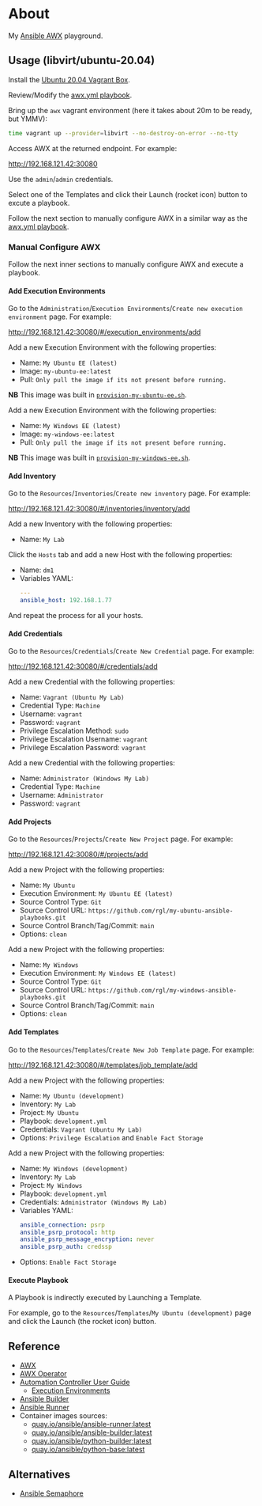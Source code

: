 # About

My [Ansible AWX](https://github.com/ansible/awx) playground.

## Usage (libvirt/ubuntu-20.04)

Install the [Ubuntu 20.04 Vagrant Box](https://github.com/rgl/ubuntu-vagrant).

Review/Modify the [awx.yml playbook](playbooks/project/awx.yml).

Bring up the `awx` vagrant environment (here it takes about 20m to be ready, but YMMV):

```bash
time vagrant up --provider=libvirt --no-destroy-on-error --no-tty
```

Access AWX at the returned endpoint. For example:

http://192.168.121.42:30080

Use the `admin`/`admin` credentials.

Select one of the Templates and click their Launch (rocket icon) button to excute a playbook.

Follow the next section to manually configure AWX in a similar way as the [awx.yml playbook](playbooks/project/awx.yml).

### Manual Configure AWX

Follow the next inner sections to manually configure AWX and execute a playbook.

#### Add Execution Environments

Go to the `Administration`/`Execution Environments`/`Create new execution environment` page. For example:

http://192.168.121.42:30080/#/execution_environments/add

Add a new Execution Environment with the following properties:

* Name: `My Ubuntu EE (latest)`
* Image: `my-ubuntu-ee:latest`
* Pull: `Only pull the image if its not present before running.`

**NB** This image was built in [`provision-my-ubuntu-ee.sh`](provision-my-ubuntu-ee.sh).

Add a new Execution Environment with the following properties:

* Name: `My Windows EE (latest)`
* Image: `my-windows-ee:latest`
* Pull: `Only pull the image if its not present before running.`

**NB** This image was built in [`provision-my-windows-ee.sh`](provision-my-windows-ee.sh).

#### Add Inventory

Go to the `Resources`/`Inventories`/`Create new inventory` page. For example:

http://192.168.121.42:30080/#/inventories/inventory/add

Add a new Inventory with the following properties:

* Name: `My Lab`

Click the `Hosts` tab and add a new Host with the following properties:

* Name: `dm1`
* Variables YAML:
    ```yaml
    ---
    ansible_host: 192.168.1.77
    ```

And repeat the process for all your hosts.

#### Add Credentials

Go to the `Resources`/`Credentials`/`Create New Credential` page. For example:

http://192.168.121.42:30080/#/credentials/add

Add a new Credential with the following properties:

* Name: `Vagrant (Ubuntu My Lab)`
* Credential Type: `Machine`
* Username: `vagrant`
* Password: `vagrant`
* Privilege Escalation Method: `sudo`
* Privilege Escalation Username: `vagrant`
* Privilege Escalation Password: `vagrant`

Add a new Credential with the following properties:

* Name: `Administrator (Windows My Lab)`
* Credential Type: `Machine`
* Username: `Administrator`
* Password: `vagrant`

#### Add Projects

Go to the `Resources`/`Projects`/`Create New Project` page. For example:

http://192.168.121.42:30080/#/projects/add

Add a new Project with the following properties:

* Name: `My Ubuntu`
* Execution Environment: `My Ubuntu EE (latest)`
* Source Control Type: `Git`
* Source Control URL: `https://github.com/rgl/my-ubuntu-ansible-playbooks.git`
* Source Control Branch/Tag/Commit: `main`
* Options: `clean`

Add a new Project with the following properties:

* Name: `My Windows`
* Execution Environment: `My Windows EE (latest)`
* Source Control Type: `Git`
* Source Control URL: `https://github.com/rgl/my-windows-ansible-playbooks.git`
* Source Control Branch/Tag/Commit: `main`
* Options: `clean`

#### Add Templates

Go to the `Resources`/`Templates`/`Create New Job Template` page. For example:

http://192.168.121.42:30080/#/templates/job_template/add

Add a new Project with the following properties:

* Name: `My Ubuntu (development)`
* Inventory: `My Lab`
* Project: `My Ubuntu`
* Playbook: `development.yml`
* Credentials: `Vagrant (Ubuntu My Lab)`
* Options: `Privilege Escalation` and `Enable Fact Storage`

Add a new Project with the following properties:

* Name: `My Windows (development)`
* Inventory: `My Lab`
* Project: `My Windows`
* Playbook: `development.yml`
* Credentials: `Administrator (Windows My Lab)`
* Variables YAML:
    ```yaml
    ansible_connection: psrp
    ansible_psrp_protocol: http
    ansible_psrp_message_encryption: never
    ansible_psrp_auth: credssp
    ```
* Options: `Enable Fact Storage`

#### Execute Playbook

A Playbook is indirectly executed by Launching a Template.

For example, go to the `Resources`/`Templates`/`My Ubuntu (development)` page
and click the Launch (the rocket icon) button.

## Reference

* [AWX](https://github.com/ansible/awx)
* [AWX Operator](https://github.com/ansible/awx-operator)
* [Automation Controller User Guide](https://docs.ansible.com/automation-controller/latest/html/userguide/index.html)
  * [Execution Environments](https://docs.ansible.com/automation-controller/latest/html/userguide/execution_environments.html)
* [Ansible Builder](https://ansible-builder.readthedocs.io)
* [Ansible Runner](https://ansible-runner.readthedocs.io)
* Container images sources:
  * [quay.io/ansible/ansible-runner:latest](https://github.com/ansible/ansible-runner/blob/devel/Dockerfile)
  * [quay.io/ansible/ansible-builder:latest](https://github.com/ansible/ansible-builder/blob/devel/Containerfile)
  * [quay.io/ansible/python-builder:latest](https://github.com/ansible/python-builder-image/blob/main/Containerfile)
  * [quay.io/ansible/python-base:latest](https://github.com/ansible/python-base-image/blob/main/Containerfile)

## Alternatives

* [Ansible Semaphore](https://github.com/ansible-semaphore/semaphore)

